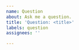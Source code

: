 ```yaml
---
name: Question
about: Ask me a question.
title: 'Question: <title>'
labels: question
assignees: ''

---
```



